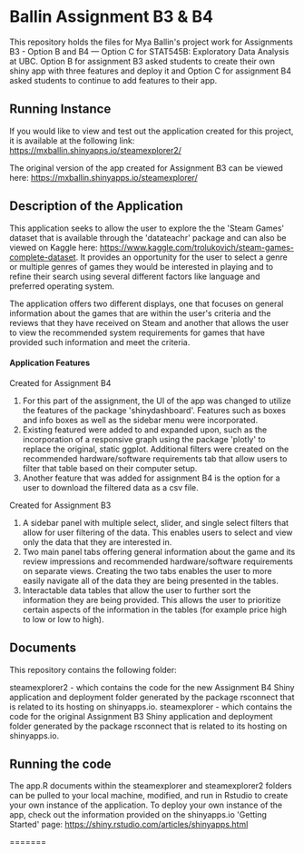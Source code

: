 # Ballin Assignment B3 & B4

This repository holds the files for Mya Ballin's project work for Assignments B3 - Option B and B4 — Option C for STAT545B: Exploratory Data Analysis at UBC. Option B for assignment B3 asked students to create their own shiny app with three features and deploy it and Option C for assignment B4 asked students to continue to add features to their app.

## Running Instance

If you would like to view and test out the application created for this project, it is available at the following link: https://mxballin.shinyapps.io/steamexplorer2/

The original version of the app created for Assignment B3 can be viewed here: https://mxballin.shinyapps.io/steamexplorer/

## Description of the Application

This application seeks to allow the user to explore the the 'Steam Games' dataset that is available through the 'datateachr' package and can also be viewed on Kaggle here: https://www.kaggle.com/trolukovich/steam-games-complete-dataset. It provides an opportunity for the user to select a genre or multiple genres of games they would be interested in playing and to refine their search using several different factors like language and preferred operating system.

The application offers two different displays, one that focuses on general information about the games that are within the user's criteria and the reviews that they have received on Steam and another that allows the user to view the recommended system requirements for games that have provided such information and meet the criteria.

#### Application Features

Created for Assignment B4
1. For this part of the assignment, the UI of the app was changed to utilize the features of the package 'shinydashboard'. Features such as boxes and info boxes as well as the sidebar menu were incorporated.
2. Existing featured were added to and expanded upon, such as the incorporation of a responsive graph using the package 'plotly' to replace the original, static ggplot. Additional filters were created on the recommended hardware/software requirements tab that allow users to filter that table based on their computer setup.
3. Another feature that was added for assignment B4 is the option for a user to download the filtered data as a csv file.

Created for Assignment B3

1. A sidebar panel with multiple select, slider, and single select filters that allow for user filtering of the data. This enables users to select and view only the data that they are interested in.
2. Two main panel tabs offering general information about the game and its review impressions and recommended hardware/software requirements on separate views. Creating the two tabs enables the user to more easily navigate all of the data they are being presented in the tables.
3. Interactable data tables that allow the user to further sort the information they are being provided. This allows the user to prioritize certain aspects of the information in the tables (for example price high to low or low to high).

## Documents

This repository contains the following folder:

steamexplorer2 - which contains the code for the new Assignment B4 Shiny application and deployment folder generated by the package rsconnect that is related to its hosting on shinyapps.io.
steamexplorer - which contains the code for the original Assignment B3 Shiny application and deployment folder generated by the package rsconnect that is related to its hosting on shinyapps.io.

## Running the code

The app.R documents within the steamexplorer and steamexplorer2 folders can be pulled to your local machine, modified, and run in Rstudio to create your own instance of the application. To deploy your own instance of the app, check out the information provided on the shinyapps.io 'Getting Started' page: https://shiny.rstudio.com/articles/shinyapps.html

=======
